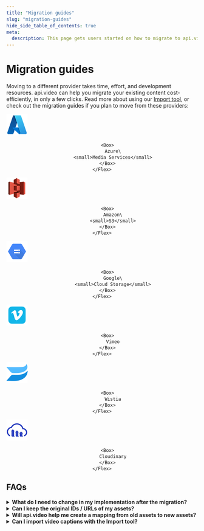 ```yaml
---
title: "Migration guides"
slug: "migration-guides"
hide_side_table_of_contents: true
meta:
  description: This page gets users started on how to migrate to api.video from other platforms using the Import tool.
---
```


# Migration guides

Moving to a different provider takes time, effort, and development resources. api.video can help you migrate your existing content cost-efficiently, in only a few clicks. Read more about using our [Import tool](https://api.video/blog/tutorials/switch-to-api-video-in-minutes-latest-updates-on-our-import-tool/), or check out the migration guides if you plan to move from these providers:

<Grid cols="2" gap="3">
<Card href="./azure-migration.md" pad="0">
    <Flex gap="2" pad="2" align="center">
        <Box><img src="/_assets/get-started/migration-guide/icons/Microsoft_Azure.png" alt="Azure"/></Box>

        <Box>
            Azure\
            <small>Media Services</small>
        </Box>
    </Flex>
</Card>

<Card href="./aws-migration.md" pad="0">
    <Flex gap="2" pad="2" align="center">
        <Box><img src="/_assets/get-started/migration-guide/icons/Amazon-S3-Logo.png" alt="Amazon"/></Box>

        <Box>
            Amazon\
            <small>S3</small>
        </Box>
    </Flex>
</Card>

<Card href="./gcs-migration.md" pad="0">
    <Flex gap="2" pad="2" align="center">
        <Box><img src="/_assets/get-started/migration-guide/icons/Google-Storage-Logo.png" alt="Google Cloud Storage"/></Box>

        <Box>
            Google\
            <small>Cloud Storage</small>
        </Box>
    </Flex>
</Card>

<Card href="./vimeo-migration.md" pad="0">
    <Flex gap="2" pad="2" align="center">
        <Box><img src="/_assets/get-started/migration-guide/icons/vimeo.png" alt="Vimeo"/></Box>

        <Box>
            Vimeo
        </Box>
    </Flex>
</Card>

<Card href="./wistia-migration.md" pad="0">
    <Flex gap="2" pad="2" align="center">
        <Box><img src="/_assets/get-started/migration-guide/icons/wistia.png" alt="Wistia"/></Box>

        <Box>
            Wistia
        </Box>
    </Flex>
</Card>

<Card href="./cloudinary-migration.md" pad="0">
    <Flex gap="2" pad="2" align="center">
        <Box><img src="/_assets/get-started/migration-guide/icons/cloudinary-logo.png" alt="Cloudinary"/></Box>

        <Box>
            Cloudinary
        </Box>
    </Flex>
</Card>
</Grid>

## FAQs

<details>
<summary><b>What do I need to change in my implementation after the migration?</b></summary>
<p>
Once you migrate, api.video will host your assets and will provide the infrastructure for you. You only need to take care about updating your product to use the new assets.
</p>
</details>

<details>
<summary><b>Can I keep the original IDs / URLs of my assets?</b></summary>
<p>
Technically speaking no. When you migrate your assets, api.video generates new unique IDs for each of your videos. Even though you will need to update your product to use the new asset URLs and IDs, we will help you ease the workload by providing an exact mapping of your old assets to the new ones hosted by api.video.
</p>
</details>

<details>
<summary><b>Will api.video help me create a mapping from old assets to new assets?</b></summary>
<p>
Yes! The Import tool automatically creates a mapping in <code>csv</code> and in <code>JSON</code> formats.
</p>
</details>

<details>
<summary><b>Can I import video captions with the Import tool?</b></summary>
<p>
Yes! However, note these limitations: importing captions is currently only supported from <a href="/get-started/azure-migration">Azure Media Services</a>, and only in <code>VTT</code> format.
</p>
</details>